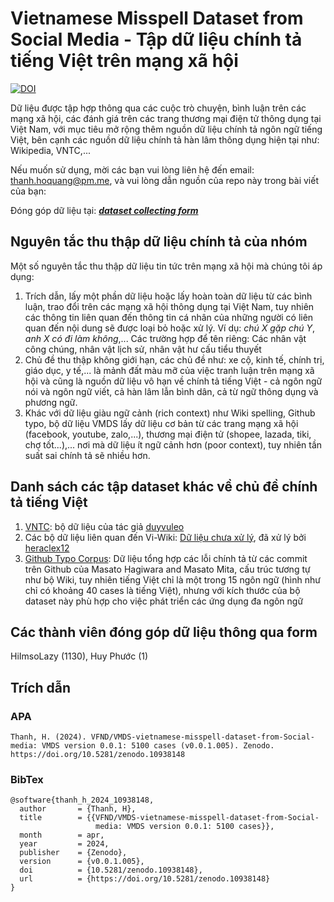 # Vietnamese Misspell Dataset from Social Media - Tập dữ liệu chính tả tiếng Việt trên mạng xã hội



[![DOI](https://zenodo.org/badge/499798982.svg)](https://zenodo.org/doi/10.5281/zenodo.10938147)

Dữ liệu được tập hợp thông qua các cuộc trò chuyện, bình luận trên các mạng xã hội, các đánh giá trên các trang thương mại điện tử thông dụng tại Việt Nam, với mục tiêu mở rộng thêm nguồn dữ liệu chính tả ngôn ngữ tiếng Việt, bên cạnh các nguồn dữ liệu chính tả hàn lâm thông dụng hiện tại như: Wikipedia, VNTC,...

Nếu muốn sử dụng, mời các bạn vui lòng liên hệ đến email: [thanh.hoquang@pm.me](mailto:thanh.hoquang@pm.me), và vui lòng dẫn nguồn của repo này trong bài viết của bạn:

Đóng góp dữ liệu tại: [___dataset collecting form___](https://forms.gle/YnE7nseD48dvhta4A)

## Nguyên tắc thu thập dữ liệu chính tả của nhóm
Một số nguyên tắc thu thập dữ liệu tin tức trên mạng xã hội mà chúng tôi áp dụng:
1. Trích dẫn, lấy một phần dữ liệu hoặc lấy hoàn toàn dữ liệu từ các bình luận, trao đổi trên các mạng xã hội thông dụng tại Việt Nam, tuy nhiên các thông tin liên quan đến thông tin cá nhân của những người có liên quan đến nội dung sẽ được loại bỏ hoặc xử lý. Ví dụ: _chú X gặp chú Y_, _anh X có đi làm không_,... Các trường hợp để tên riêng: Các nhân vật công chúng, nhân vật lịch sử, nhân vật hư cấu tiểu thuyết
2. Chủ đề thu thập không giới hạn, các chủ đề như: xe cộ, kinh tế, chính trị, giáo dục, y tế,... là mảnh đất màu mỡ của việc tranh luận trên mạng xã hội và cũng là nguồn dữ liệu vô hạn về chính tả tiếng Việt - cả ngôn ngữ nói và ngôn ngữ viết, cả hàn lâm lẫn bình dân, cả từ ngữ thông dụng và phương ngữ.
3. Khác với dữ liệu giàu ngữ cảnh \(rich context\) như Wiki spelling, Github typo, bộ dữ liệu VMDS lấy dữ liệu cơ bản từ các trang mạng xã hội \(facebook, youtube, zalo,...\), thương mại điện tử \(shopee, lazada, tiki, chợ tốt...\),... nơi mà dữ liệu ít ngữ cảnh hơn \(poor context\), tuy nhiên tần suất sai chính tả sẽ nhiều hơn.

## Danh sách các tập dataset khác về chủ đề chính tả tiếng Việt
1. [VNTC](https://github.com/duyvuleo/VNTC): bộ dữ liệu của tác giả [duyvuleo](https://github.com/duyvuleo)
2. Các bộ dữ liệu liên quan đến Vi-Wiki: [Dữ liệu chưa xử lý](https://dumps.wikimedia.org/viwiki/latest/), đã xử lý bởi [heraclex12](https://github.com/heraclex12/Viwiki-spelling)
3. [Github Typo Corpus](https://github.com/mhagiwara/github-typo-corpus/issues): Dữ liệu tổng hợp các lỗi chính tả từ các commit trên Github của Masato Hagiwara and Masato Mita, cấu trúc tương tự như bộ Wiki, tuy nhiên tiếng Việt chỉ là một trong 15 ngôn ngữ (hình như chỉ có khoảng 40 cases là tiếng Việt), nhưng với kích thước của bộ dataset này phù hợp cho việc phát triển các ứng dụng đa ngôn ngữ

## Các thành viên đóng góp dữ liệu thông qua form
HiImsoLazy (1130), Huy Phước (1)
## Trích dẫn
### APA
```
Thanh, H. (2024). VFND/VMDS-vietnamese-misspell-dataset-from-Social-media: VMDS version 0.0.1: 5100 cases (v0.0.1.005). Zenodo. https://doi.org/10.5281/zenodo.10938148
```
### BibTex
```
@software{thanh_h_2024_10938148,
  author       = {Thanh, H},
  title        = {{VFND/VMDS-vietnamese-misspell-dataset-from-Social- 
                   media: VMDS version 0.0.1: 5100 cases}},
  month        = apr,
  year         = 2024,
  publisher    = {Zenodo},
  version      = {v0.0.1.005},
  doi          = {10.5281/zenodo.10938148},
  url          = {https://doi.org/10.5281/zenodo.10938148}
}
```
